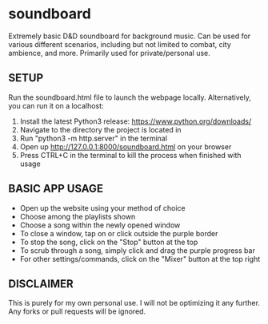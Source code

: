 # soundboard
Extremely basic D&D soundboard for background music.  Can be used for various different scenarios, including but not limited to combat, city ambience, and more.  Primarily used for private/personal use.

## SETUP
Run the soundboard.html file to launch the webpage locally.
Alternatively, you can run it on a localhost:

1) Install the latest Python3 release: https://www.python.org/downloads/
2) Navigate to the directory the project is located in
3) Run "python3 -m http.server" in the terminal
4) Open up http://127.0.0.1:8000/soundboard.html on your browser
5) Press CTRL+C in the terminal to kill the process when finished with usage

## BASIC APP USAGE

- Open up the website using your method of choice
- Choose among the playlists shown
- Choose a song within the newly opened window
- To close a window, tap on or click outside the purple border
- To stop the song, click on the "Stop" button at the top
- To scrub through a song, simply click and drag the purple progress bar
- For other settings/commands, click on the "Mixer" button at the top right

## DISCLAIMER

This is purely for my own personal use.  I will not be optimizing it any further.  Any forks or pull requests will be ignored.